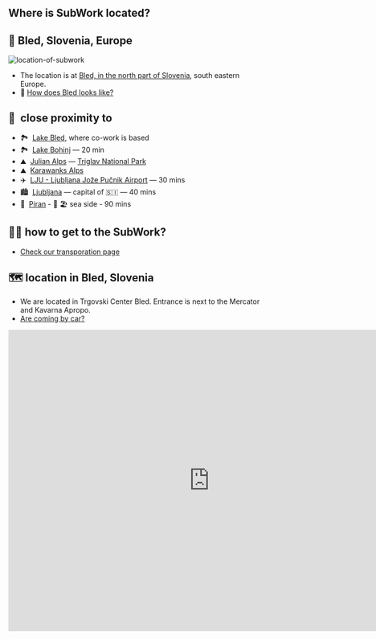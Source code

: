 ## Where is SubWork located?

📍 Bled, Slovenia, Europe
---

![location-of-subwork](pics/location.avif)![image](data:image/gif;base64,R0lGODlhAQABAIAAAAAAAP///yH5BAEAAAAALAAAAAABAAEAAAIBRAA7)

- The location is at [Bled, in the north part of Slovenia](https://goo.gl/maps/KvDbeJwVGxQM5sBS9), south eastern Europe.
- 📸 [How does Bled looks like?](https://www.google.com/search?q=bled+slovenia+beautiful+photos)

🚗  close proximity to
---

- 🏞  [Lake Bled](https://en.wikipedia.org/wiki/Lake_Bled), where co-work is based
- 🏞  [Lake Bohinj](https://en.wikipedia.org/wiki/Lake_Bohinj) — 20 min
- ⛰  [Julian Alps](https://en.wikipedia.org/wiki/Julian_Alps) — [Triglav National Park](https://goo.gl/maps/ut7PXBq7VD3DTy2k9)
- ⛰  [Karawanks Alps](https://en.wikipedia.org/wiki/Karawanks)
- ✈️  [LJU - Ljubljana Jože Pučnik Airport](https://en.wikipedia.org/wiki/Ljubljana_Jo%C5%BEe_Pu%C4%8Dnik_Airport) — 30 mins
- 🏙  [Ljubljana](https://en.wikipedia.org/wiki/Ljubljana) — capital of 🇸🇮 — 40 mins
- 🌅  [Piran](https://en.wikipedia.org/wiki/Piran) - 🌊 🏖 sea side - 90 mins

🚶‍♀️ how to get to the SubWork?
---
- [Check our transporation page](./transportation-to-subwork-bled-slovenia.md)


🗺️ location in Bled, Slovenia
---

- We are located in Trgovski Center Bled. Entrance is next to the Mercator and Kavarna Apropo.
- [Are coming by car?](./coming-by-car-to-subwork-bled.md) 

<iframe src="https://www.google.com/maps/embed?pb=!1m18!1m12!1m3!1d2753.1257680239414!2d14.107118876881971!3d46.36689267275819!2m3!1f0!2f0!3f0!3m2!1i1024!2i768!4f13.1!3m3!1m2!1s0x477a9735546512eb%3A0xb3df378542103b6b!2sSubWork%20-%20coworking%20space!5e0!3m2!1sen!2ssi!4v1684069315923!5m2!1sen!2ssi" width="800" height="600" style="border:0;" allowfullscreen="" loading="lazy" referrerpolicy="no-referrer-when-downgrade"></iframe>